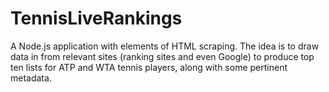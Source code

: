 # TennisLiveRankings
A Node.js application with elements of HTML scraping. The idea is to draw data in from relevant sites (ranking sites and even Google) to produce top ten lists for ATP and WTA tennis players, along with some pertinent metadata.